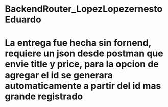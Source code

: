 # BackendRouter_LopezLopezernestoEduardo
# La entrega fue hecha sin fornend, requiere un json desde postman que envie title y price, para la opcion de agregar el id se generara automaticamente a partir del id mas grande registrado 
